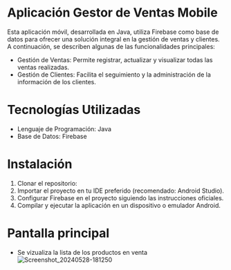 # Aplicación Gestor de Ventas Mobile
Esta aplicación móvil, desarrollada en Java, utiliza Firebase como base de datos para ofrecer una 
solución integral en la gestión de ventas y clientes. A continuación, se describen algunas de las 
funcionalidades principales:

- Gestión de Ventas: Permite registrar, actualizar y visualizar todas las ventas realizadas.
- Gestión de Clientes: Facilita el seguimiento y la administración de la información de los clientes.

# Tecnologías Utilizadas
- Lenguaje de Programación: Java
- Base de Datos: Firebase

# Instalación
1. Clonar el repositorio:
2. Importar el proyecto en tu IDE preferido (recomendado: Android Studio).
3. Configurar Firebase en el proyecto siguiendo las instrucciones oficiales.
4. Compilar y ejecutar la aplicación en un dispositivo o emulador Android.

# Pantalla principal
- Se vizualiza la lista de los productos en venta
![Screenshot_20240528-181250](https://github.com/JosueRuiz3/APP_VyA/assets/85378541/17cf509d-2349-44a0-b6a6-c07c24f7a826)
